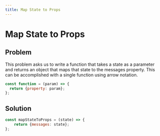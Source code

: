 ```yaml
---
title: Map State to Props
---
```

# Map State to Props

## Problem

This problem asks us to write a function that takes a state as a parameter and returns an object that maps that state to the messages property. This can be accomplished with a single function using arrow notation.

````javascript
const function = (param) => {
  return {property: param};
};
````

## Solution

````javascript
const mapStateToProps = (state) => {
    return {messages: state};
};
````
